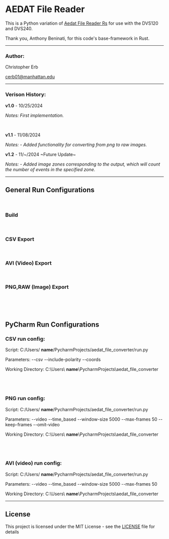 
# AEDAT File Reader

This is a Python variation of [Aedat File Reader Rs](https://github.com/Mibblez/aedat-file-reader-rs) for use with the DVS120 and DVS240.

Thank you, Anthony Beninati, for this code's base-framework in Rust.
<br />

---

### Author: 

Christopher Erb

cerb01@manhattan.edu
<br />

---

### Verison History: 

**v1.0** - 10/25/2024

*Notes: First implementation.*

<br />

**v1.1** - 11/08/2024

*Notes: - Added functionality for converting from png to raw images.*
<br />

**v1.2** - 11/~/2024 ~Future Update~

*Notes: - Added image zones corresponding to the output, which will count the number of events in the specified zone.*

---

## General Run Configurations
<br />

### Build

<br />

### CSV Export

<br />

### AVI (Video) Export

<br />

### PNG,RAW (Image) Export

<br />
<br />
<br />


## PyCharm Run Configurations

### CSV run config:

Script: C:/Users/ **name**/PycharmProjects/aedat_file_converter/run.py

Parameters: --csv --include-polarity --coords

Working Directory: C:\Users\ **name**\PycharmProjects\aedat_file_converter
<br />
<br />
<br />
<br />
### PNG run config:

Script: C:/Users/ **name**/PycharmProjects/aedat_file_converter/run.py

Parameters: --video --time_based --window-size 5000 --max-frames 50 --keep-frames --omit-video

Working Directory: C:\Users\ **name**\PycharmProjects\aedat_file_converter
<br />
<br />
<br />
<br />
### AVI (video) run config:

Script: C:/Users/ **name**/PycharmProjects/aedat_file_converter/run.py

Parameters: --video --time_based --window-size 5000 --max-frames 50

Working Directory: C:\Users\ **name**\PycharmProjects\aedat_file_converter

---
## License
This project is licensed under the MIT License - see the [LICENSE](https://github.com/chris-erb/Aedat_File_Reader/blob/main/LICENSE) file for details

